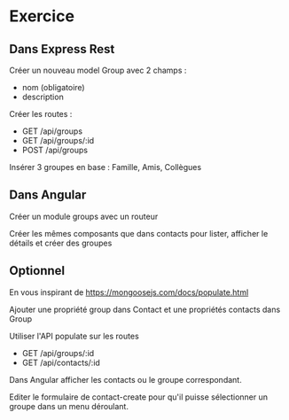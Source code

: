 # Exercice

## Dans Express Rest

Créer un nouveau model Group avec 2 champs :
- nom (obligatoire)
- description

Créer les routes :
- GET /api/groups
- GET /api/groups/:id
- POST /api/groups

Insérer 3 groupes en base : Famille, Amis, Collègues

## Dans Angular

Créer un module groups avec un routeur

Créer les mêmes composants que dans contacts pour lister, afficher le détails et créer des groupes

## Optionnel

En vous inspirant de https://mongoosejs.com/docs/populate.html 

Ajouter une propriété group dans Contact et une propriétés contacts dans Group

Utiliser l'API populate sur les routes
- GET /api/groups/:id
- GET /api/contacts/:id

Dans Angular afficher les contacts ou le groupe correspondant.

Editer le formulaire de contact-create pour qu'il puisse sélectionner un groupe dans un menu déroulant.
